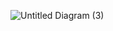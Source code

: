 ![Untitled Diagram (3)](https://github.com/yoU-Jay/AWS_Terraform_Jenkins_Test/assets/59735375/a3f379c4-b509-4359-95f0-37366fa2479e)
